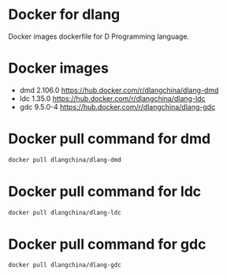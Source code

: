 # Docker for dlang
Docker images dockerfile for D Programming language.

# Docker images
 * dmd 2.106.0 https://hub.docker.com/r/dlangchina/dlang-dmd
 * ldc 1.35.0 https://hub.docker.com/r/dlangchina/dlang-ldc
 * gdc 9.5.0-4 https://hub.docker.com/r/dlangchina/dlang-gdc

# Docker pull command for dmd
```bash
docker pull dlangchina/dlang-dmd
```

# Docker pull command for ldc
```bash
docker pull dlangchina/dlang-ldc
```

# Docker pull command for gdc
```bash
docker pull dlangchina/dlang-gdc
```
